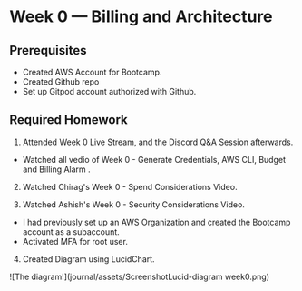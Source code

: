 # Week 0 — Billing and Architecture

## Prerequisites
* Created AWS Account for Bootcamp.
* Created Github repo 
* Set up Gitpod account authorized with Github.

## Required Homework

1. Attended Week 0 Live Stream, and the Discord Q&A Session afterwards.
  * Watched all vedio of Week 0 -   Generate Credentials, AWS CLI, Budget and Billing Alarm .

2. Watched Chirag's Week 0 - Spend Considerations Video.

3. Watched Ashish's Week 0 - Security Considerations Video.
  * I had previously set up an AWS Organization and created the Bootcamp account as a subaccount.  
  * Activated MFA for root user.
4.  Created  Diagram using LucidChart.

![The diagram!](journal/assets/ScreenshotLucid-diagram week0.png)


